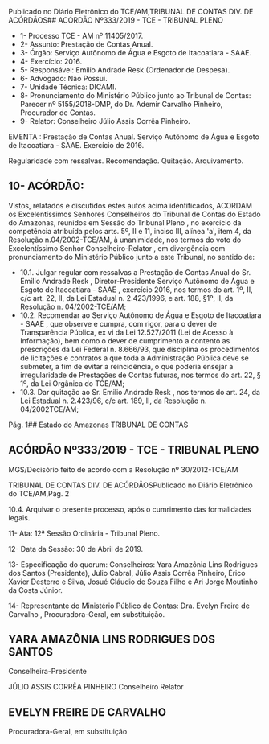 Publicado  no  Diário  Eletrônico do TCE/AM,TRIBUNAL DE CONTAS DIV. DE ACÓRDÃOS## ACÓRDÃO Nº333/2019 - TCE - TRIBUNAL PLENO

- 1- Processo TCE - AM nº 11405/2017.
- 2- Assunto: Prestação de Contas Anual.
- 3- Órgão: Serviço Autônomo de Água e Esgoto de Itacoatiara - SAAE.
- 4- Exercício: 2016.
- 5- Responsável: Emilio Andrade Resk (Ordenador de Despesa).
- 6- Advogado: Não Possui.
- 7- Unidade Técnica: DICAMI.
- 8- Pronunciamento  do  Ministério  Público  junto  ao  Tribunal  de  Contas: Parecer  nº 5155/2018-DMP, do Dr. Ademir Carvalho Pinheiro, Procurador de Contas.
- 9- Relator: Conselheiro Júlio Assis Corrêa Pinheiro.

EMENTA : Prestação de Contas Anual. Serviço Autônomo de Água e Esgoto de Itacoatiara - SAAE. Exercício de 2016.

Regularidade com ressalvas. Recomendação. Quitação. Arquivamento.

## 10-  ACÓRDÃO:

Vistos, relatados e discutidos estes autos acima identificados, ACORDAM os Excelentíssimos Senhores Conselheiros do Tribunal de Contas do Estado do Amazonas, reunidos em Sessão do Tribunal Pleno , no exercício da competência atribuída pelos arts. 5º, II e 11, inciso III, alínea 'a', item 4, da Resolução n.04/2002-TCE/AM, à unanimidade, nos termos do voto do Excelentíssimo Senhor Conselheiro-Relator , em divergência com pronunciamento do Ministério Público junto a este Tribunal, no sentido de:

- 10.1. Julgar  regular  com  ressalvas a  Prestação  de  Contas  Anual  do Sr. Emilio Andrade Resk ,  Diretor-Presidente Serviço Autônomo de Àgua e Esgoto de Itacoatiara - SAAE , exercício 2016, nos termos do art. 1º, II,  c/c  art.  22,  II,  da  Lei  Estadual  n.  2.423/1996,  e  art.  188,  §1º,  II,  da Resolução n. 04/2002-TCE/AM;
- 10.2. Recomendar ao Serviço Autônomo de Água e Esgoto de Itacoatiara - SAAE , que observe e cumpra,  com rigor, para o dever de Transparência  Pública, ex  vi da  Lei  12.527/2011  (Lei  de  Acesso  à Informação), bem  como  o  dever  de  cumprimento  a  contento  as prescrições da Lei Federal n. 8.666/93, que disciplina os procedimentos de licitações e contratos a que toda a Administração Pública deve se submeter,  a  fim  de  evitar  a  reincidência,  o  que  poderia  ensejar  a irregularidade de Prestações de Contas futuras, nos termos do art. 22, § 1º, da Lei Orgânica do TCE/AM;
- 10.3. Dar quitação ao Sr. Emilio Andrade Resk , nos termos do art. 24, da Lei  Estadual  n.  2.423/96,  c/c  art.  189,  II,  da  Resolução  n.  04/2002TCE/AM;

Pág. 1## Estado do Amazonas TRIBUNAL DE CONTAS

## ACÓRDÃO Nº333/2019 - TCE - TRIBUNAL PLENO

MGS/Decisório feito de acordo com a Resolução nº 30/2012-TCE/AM

TRIBUNAL DE CONTAS DIV. DE ACÓRDÃOSPublicado  no  Diário  Eletrônico do TCE/AM,Pág. 2

10.4. Arquivar o  presente  processo,  após  o  cumrimento  das  formalidades legais.

11-  Ata: 12ª Sessão Ordinária - Tribunal Pleno.

12-  Data da Sessão: 30 de Abril de 2019.

13-  Especificação  do  quorum: Conselheiros: Yara  Amazônia  Lins  Rodrigues  dos Santos (Presidente), Julio Cabral, Júlio Assis Corrêa Pinheiro, Érico Xavier Desterro e Silva, Josué Cláudio de Souza Filho e Ari Jorge Moutinho da Costa Júnior.

14-  Representante do Ministério Público de Contas: Dra. Evelyn Freire de Carvalho , Procuradora-Geral, em substituição.

## YARA AMAZÔNIA LINS RODRIGUES DOS SANTOS

Conselheira-Presidente

JÚLIO ASSIS CORRÊA PINHEIRO Conselheiro Relator

## EVELYN FREIRE DE CARVALHO

Procuradora-Geral, em substituição